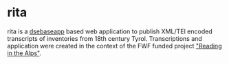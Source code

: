 # rita

rita is a [dsebaseapp](https://github.com/KONDE-AT/dsebaseapp) based web application to publish XML/TEI encoded transcripts of inventories from 18th century Tyrol.
Transcriptions and application were created in the context of the FWF funded project ["Reading in the Alps"](https://pf.fwf.ac.at/de/wissenschaft-konkret/project-finder?search[what]=P+29329).